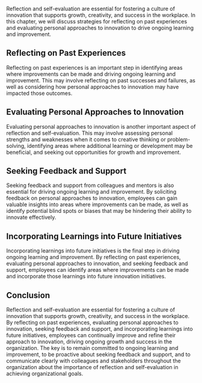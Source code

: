 
Reflection and self-evaluation are essential for fostering a culture of innovation that supports growth, creativity, and success in the workplace. In this chapter, we will discuss strategies for reflecting on past experiences and evaluating personal approaches to innovation to drive ongoing learning and improvement.

Reflecting on Past Experiences
------------------------------

Reflecting on past experiences is an important step in identifying areas where improvements can be made and driving ongoing learning and improvement. This may involve reflecting on past successes and failures, as well as considering how personal approaches to innovation may have impacted those outcomes.

Evaluating Personal Approaches to Innovation
--------------------------------------------

Evaluating personal approaches to innovation is another important aspect of reflection and self-evaluation. This may involve assessing personal strengths and weaknesses when it comes to creative thinking or problem-solving, identifying areas where additional learning or development may be beneficial, and seeking out opportunities for growth and improvement.

Seeking Feedback and Support
----------------------------

Seeking feedback and support from colleagues and mentors is also essential for driving ongoing learning and improvement. By soliciting feedback on personal approaches to innovation, employees can gain valuable insights into areas where improvements can be made, as well as identify potential blind spots or biases that may be hindering their ability to innovate effectively.

Incorporating Learnings into Future Initiatives
-----------------------------------------------

Incorporating learnings into future initiatives is the final step in driving ongoing learning and improvement. By reflecting on past experiences, evaluating personal approaches to innovation, and seeking feedback and support, employees can identify areas where improvements can be made and incorporate those learnings into future innovation initiatives.

Conclusion
----------

Reflection and self-evaluation are essential for fostering a culture of innovation that supports growth, creativity, and success in the workplace. By reflecting on past experiences, evaluating personal approaches to innovation, seeking feedback and support, and incorporating learnings into future initiatives, employees can continually improve and refine their approach to innovation, driving ongoing growth and success in the organization. The key is to remain committed to ongoing learning and improvement, to be proactive about seeking feedback and support, and to communicate clearly with colleagues and stakeholders throughout the organization about the importance of reflection and self-evaluation in achieving organizational goals.
